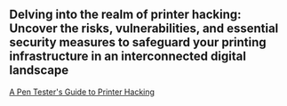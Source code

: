 ## Delving into the realm of printer hacking: Uncover the risks, vulnerabilities, and essential security measures to safeguard your printing infrastructure in an interconnected digital landscape

[A Pen Tester's Guide to Printer Hacking](https://www.mindpointgroup.com/blog/how-to-hack-through-a-pass-back-attack)
<br></br>
[]()
<br></br>
[]()
<br></br>
[]()
<br></br>
[]()
<br></br>
[]()
<br></br>
[]()
<br></br>
[]()
<br></br>
[]()
<br></br>
[]()
<br></br>
[]()
<br></br>
[]()
<br></br>
[]()
<br></br>
[]()
<br></br>
[]()
<br></br>
[]()
<br></br>
